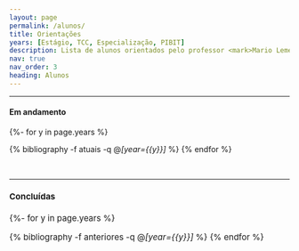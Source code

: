 ```yaml
---
layout: page
permalink: /alunos/
title: Orientações
years: [Estágio, TCC, Especialização, PIBIT]
description: Lista de alunos orientados pelo professor <mark>Mario Lemes</mark>.
nav: true
nav_order: 3
heading: Alunos
---
```


<div class="publications">


 
 <!-- <!-- <br> -->
 <hr>
<!-- <span style="font-size:15px"> -->

<h4>Em andamento</h4>
 
 {%- for y in page.years %}
  <!-- <h2 class="year">{{y}}</h2> -->
  {% bibliography -f atuais -q @*[year={{y}}]* %}
{% endfor %}

  <br>

 <hr>
<span style="font-size:15px">

<h4>Concluídas</h4>



<div class="publications">

{%- for y in page.years %}
  <!-- <h2 class="year">{{y}}</h2> -->
  {% bibliography -f anteriores -q @*[year={{y}}]* %}
{% endfor %}